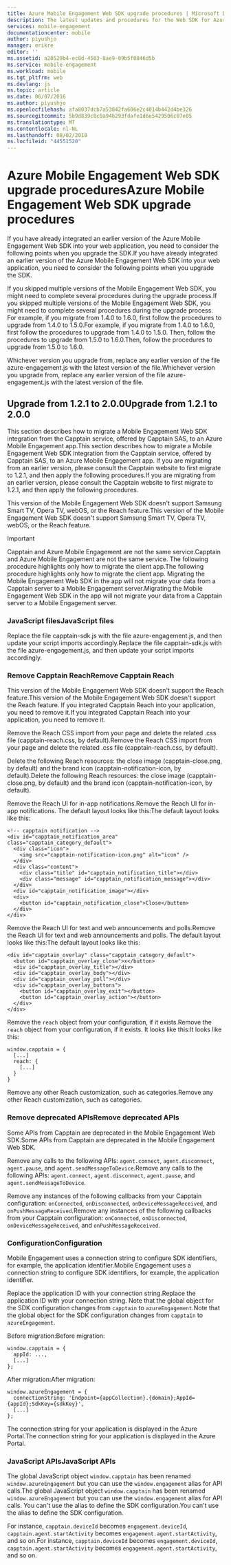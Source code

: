 ```yaml
---
title: Azure Mobile Engagement Web SDK upgrade procedures | Microsoft Docs
description: The latest updates and procedures for the Web SDK for Azure Mobile Engagement
services: mobile-engagement
documentationcenter: mobile
author: piyushjo
manager: erikre
editor: ''
ms.assetid: a20529b4-ec8d-4503-8ae9-09b5f0846d5b
ms.service: mobile-engagement
ms.workload: mobile
ms.tgt_pltfrm: web
ms.devlang: js
ms.topic: article
ms.date: 06/07/2016
ms.author: piyushjo
ms.openlocfilehash: afa8037dcb7a53042fa606e2c4014b442d4be326
ms.sourcegitcommit: 5b9d839c0c0a94b293fdafe1d6e5429506c07e05
ms.translationtype: MT
ms.contentlocale: nl-NL
ms.lasthandoff: 08/02/2018
ms.locfileid: "44551520"
---
```

# <a name="azure-mobile-engagement-web-sdk-upgrade-procedures"></a><span data-ttu-id="d4044-103">Azure Mobile Engagement Web SDK upgrade procedures</span><span class="sxs-lookup"><span data-stu-id="d4044-103">Azure Mobile Engagement Web SDK upgrade procedures</span></span>
<span data-ttu-id="d4044-104">If you have already integrated an earlier version of the Azure Mobile Engagement Web SDK into your web application, you need to consider the following points when you upgrade the SDK.</span><span class="sxs-lookup"><span data-stu-id="d4044-104">If you have already integrated an earlier version of the Azure Mobile Engagement Web SDK into your web application, you need to consider the following points when you upgrade the SDK.</span></span>

<span data-ttu-id="d4044-105">If you skipped multiple versions of the Mobile Engagement Web SDK, you might need to complete several procedures during the upgrade process.</span><span class="sxs-lookup"><span data-stu-id="d4044-105">If you skipped multiple versions of the Mobile Engagement Web SDK, you might need to complete several procedures during the upgrade process.</span></span> <span data-ttu-id="d4044-106">For example, if you migrate from 1.4.0 to 1.6.0, first follow the procedures to upgrade from 1.4.0 to 1.5.0.</span><span class="sxs-lookup"><span data-stu-id="d4044-106">For example, if you migrate from 1.4.0 to 1.6.0, first follow the procedures to upgrade from 1.4.0 to 1.5.0.</span></span> <span data-ttu-id="d4044-107">Then, follow the procedures to upgrade from 1.5.0 to 1.6.0.</span><span class="sxs-lookup"><span data-stu-id="d4044-107">Then, follow the procedures to upgrade from 1.5.0 to 1.6.0.</span></span>

<span data-ttu-id="d4044-108">Whichever version you upgrade from, replace any earlier version of the file azure-engagement.js with the latest version of the file.</span><span class="sxs-lookup"><span data-stu-id="d4044-108">Whichever version you upgrade from, replace any earlier version of the file azure-engagement.js with the latest version of the file.</span></span>

## <a name="upgrade-from-121-to-200"></a><span data-ttu-id="d4044-109">Upgrade from 1.2.1 to 2.0.0</span><span class="sxs-lookup"><span data-stu-id="d4044-109">Upgrade from 1.2.1 to 2.0.0</span></span>
<span data-ttu-id="d4044-110">This section describes how to migrate a Mobile Engagement Web SDK integration from the Capptain service, offered by Capptain SAS, to an Azure Mobile Engagement app.</span><span class="sxs-lookup"><span data-stu-id="d4044-110">This section describes how to migrate a Mobile Engagement Web SDK integration from the Capptain service, offered by Capptain SAS, to an Azure Mobile Engagement app.</span></span> <span data-ttu-id="d4044-111">If you are migrating from an earlier version, please consult the Capptain website to first migrate to 1.2.1, and then apply the following procedures.</span><span class="sxs-lookup"><span data-stu-id="d4044-111">If you are migrating from an earlier version, please consult the Capptain website to first migrate to 1.2.1, and then apply the following procedures.</span></span>

<span data-ttu-id="d4044-112">This version of the Mobile Engagement Web SDK doesn't support Samsung Smart TV, Opera TV, webOS, or the Reach feature.</span><span class="sxs-lookup"><span data-stu-id="d4044-112">This version of the Mobile Engagement Web SDK doesn't support Samsung Smart TV, Opera TV, webOS, or the Reach feature.</span></span>

> [!IMPORTANT]
> <span data-ttu-id="d4044-113">Capptain and Azure Mobile Engagement are not the same service.</span><span class="sxs-lookup"><span data-stu-id="d4044-113">Capptain and Azure Mobile Engagement are not the same service.</span></span> <span data-ttu-id="d4044-114">The following procedure highlights only how to migrate the client app.</span><span class="sxs-lookup"><span data-stu-id="d4044-114">The following procedure highlights only how to migrate the client app.</span></span> <span data-ttu-id="d4044-115">Migrating the Mobile Engagement Web SDK in the app will not migrate your data from a Capptain server to a Mobile Engagement server.</span><span class="sxs-lookup"><span data-stu-id="d4044-115">Migrating the Mobile Engagement Web SDK in the app will not migrate your data from a Capptain server to a Mobile Engagement server.</span></span>
> 
> 

### <a name="javascript-files"></a><span data-ttu-id="d4044-116">JavaScript files</span><span class="sxs-lookup"><span data-stu-id="d4044-116">JavaScript files</span></span>
<span data-ttu-id="d4044-117">Replace the file capptain-sdk.js with the file azure-engagement.js, and then update your script imports accordingly.</span><span class="sxs-lookup"><span data-stu-id="d4044-117">Replace the file capptain-sdk.js with the file azure-engagement.js, and then update your script imports accordingly.</span></span>

### <a name="remove-capptain-reach"></a><span data-ttu-id="d4044-118">Remove Capptain Reach</span><span class="sxs-lookup"><span data-stu-id="d4044-118">Remove Capptain Reach</span></span>
<span data-ttu-id="d4044-119">This version of the Mobile Engagement Web SDK doesn't support the Reach feature.</span><span class="sxs-lookup"><span data-stu-id="d4044-119">This version of the Mobile Engagement Web SDK doesn't support the Reach feature.</span></span> <span data-ttu-id="d4044-120">If you integrated Capptain Reach into your application, you need to remove it.</span><span class="sxs-lookup"><span data-stu-id="d4044-120">If you integrated Capptain Reach into your application, you need to remove it.</span></span>

<span data-ttu-id="d4044-121">Remove the Reach CSS import from your page and delete the related .css file (capptain-reach.css, by default).</span><span class="sxs-lookup"><span data-stu-id="d4044-121">Remove the Reach CSS import from your page and delete the related .css file (capptain-reach.css, by default).</span></span>

<span data-ttu-id="d4044-122">Delete the following Reach resources: the close image (capptain-close.png, by default) and the brand icon (capptain-notification-icon, by default).</span><span class="sxs-lookup"><span data-stu-id="d4044-122">Delete the following Reach resources: the close image (capptain-close.png, by default) and the brand icon (capptain-notification-icon, by default).</span></span>

<span data-ttu-id="d4044-123">Remove the Reach UI for in-app notifications.</span><span class="sxs-lookup"><span data-stu-id="d4044-123">Remove the Reach UI for in-app notifications.</span></span> <span data-ttu-id="d4044-124">The default layout looks like this:</span><span class="sxs-lookup"><span data-stu-id="d4044-124">The default layout looks like this:</span></span>

    <!-- capptain notification -->
    <div id="capptain_notification_area" class="capptain_category_default">
      <div class="icon">
        <img src="capptain-notification-icon.png" alt="icon" />
      </div>
      <div class="content">
        <div class="title" id="capptain_notification_title"></div>
        <div class="message" id="capptain_notification_message"></div>
      </div>
      <div id="capptain_notification_image"></div>
      <div>
        <button id="capptain_notification_close">Close</button>
      </div>
    </div>

<span data-ttu-id="d4044-125">Remove the Reach UI for text and web announcements and polls.</span><span class="sxs-lookup"><span data-stu-id="d4044-125">Remove the Reach UI for text and web announcements and polls.</span></span> <span data-ttu-id="d4044-126">The default layout looks like this:</span><span class="sxs-lookup"><span data-stu-id="d4044-126">The default layout looks like this:</span></span>

    <div id="capptain_overlay" class="capptain_category_default">
      <button id="capptain_overlay_close">x</button>
      <div id="capptain_overlay_title"></div>
      <div id="capptain_overlay_body"></div>
      <div id="capptain_overlay_poll"></div>
      <div id="capptain_overlay_buttons">
        <button id="capptain_overlay_exit"></button>
        <button id="capptain_overlay_action"></button>
      </div>
    </div>

<span data-ttu-id="d4044-127">Remove the `reach` object from your configuration, if it exists.</span><span class="sxs-lookup"><span data-stu-id="d4044-127">Remove the `reach` object from your configuration, if it exists.</span></span> <span data-ttu-id="d4044-128">It looks like this:</span><span class="sxs-lookup"><span data-stu-id="d4044-128">It looks like this:</span></span>

    window.capptain = {
      [...]
      reach: {
        [...]
      }
    }

<span data-ttu-id="d4044-129">Remove any other Reach customization, such as categories.</span><span class="sxs-lookup"><span data-stu-id="d4044-129">Remove any other Reach customization, such as categories.</span></span>

### <a name="remove-deprecated-apis"></a><span data-ttu-id="d4044-130">Remove deprecated APIs</span><span class="sxs-lookup"><span data-stu-id="d4044-130">Remove deprecated APIs</span></span>
<span data-ttu-id="d4044-131">Some APIs from Capptain are deprecated in the Mobile Engagement Web SDK.</span><span class="sxs-lookup"><span data-stu-id="d4044-131">Some APIs from Capptain are deprecated in the Mobile Engagement Web SDK.</span></span>

<span data-ttu-id="d4044-132">Remove any calls to the following APIs: `agent.connect`, `agent.disconnect`, `agent.pause`, and `agent.sendMessageToDevice`.</span><span class="sxs-lookup"><span data-stu-id="d4044-132">Remove any calls to the following APIs: `agent.connect`, `agent.disconnect`, `agent.pause`, and `agent.sendMessageToDevice`.</span></span>

<span data-ttu-id="d4044-133">Remove any instances of the following callbacks from your Capptain configuration: `onConnected`, `onDisconnected`, `onDeviceMessageReceived`, and `onPushMessageReceived`.</span><span class="sxs-lookup"><span data-stu-id="d4044-133">Remove any instances of the following callbacks from your Capptain configuration: `onConnected`, `onDisconnected`, `onDeviceMessageReceived`, and `onPushMessageReceived`.</span></span>

### <a name="configuration"></a><span data-ttu-id="d4044-134">Configuration</span><span class="sxs-lookup"><span data-stu-id="d4044-134">Configuration</span></span>
<span data-ttu-id="d4044-135">Mobile Engagement uses a connection string to configure SDK identifiers, for example, the application identifier.</span><span class="sxs-lookup"><span data-stu-id="d4044-135">Mobile Engagement uses a connection string to configure SDK identifiers, for example, the application identifier.</span></span>

<span data-ttu-id="d4044-136">Replace the application ID with your connection string.</span><span class="sxs-lookup"><span data-stu-id="d4044-136">Replace the application ID with your connection string.</span></span> <span data-ttu-id="d4044-137">Note that the global object for the SDK configuration changes from `capptain` to `azureEngagement`.</span><span class="sxs-lookup"><span data-stu-id="d4044-137">Note that the global object for the SDK configuration changes from `capptain` to `azureEngagement`.</span></span>

<span data-ttu-id="d4044-138">Before migration:</span><span class="sxs-lookup"><span data-stu-id="d4044-138">Before migration:</span></span>

    window.capptain = {
      appId: ...,
      [...]
    };

<span data-ttu-id="d4044-139">After migration:</span><span class="sxs-lookup"><span data-stu-id="d4044-139">After migration:</span></span>

    window.azureEngagement = {
      connectionString: 'Endpoint={appCollection}.{domain};AppId={appId};SdkKey={sdkKey}',
      [...]
    };

<span data-ttu-id="d4044-140">The connection string for your application is displayed in the Azure Portal.</span><span class="sxs-lookup"><span data-stu-id="d4044-140">The connection string for your application is displayed in the Azure Portal.</span></span>

### <a name="javascript-apis"></a><span data-ttu-id="d4044-141">JavaScript APIs</span><span class="sxs-lookup"><span data-stu-id="d4044-141">JavaScript APIs</span></span>
<span data-ttu-id="d4044-142">The global JavaScript object `window.capptain` has been renamed `window.azureEngagement` but you can use the `window.engagement` alias for API calls.</span><span class="sxs-lookup"><span data-stu-id="d4044-142">The global JavaScript object `window.capptain` has been renamed `window.azureEngagement` but you can use the `window.engagement` alias for API calls.</span></span> <span data-ttu-id="d4044-143">You can't use the alias to define the SDK configuration.</span><span class="sxs-lookup"><span data-stu-id="d4044-143">You can't use the alias to define the SDK configuration.</span></span>

<span data-ttu-id="d4044-144">For instance, `capptain.deviceId` becomes `engagement.deviceId`, `capptain.agent.startActivity` becomes `engagement.agent.startActivity`, and so on.</span><span class="sxs-lookup"><span data-stu-id="d4044-144">For instance, `capptain.deviceId` becomes `engagement.deviceId`, `capptain.agent.startActivity` becomes `engagement.agent.startActivity`, and so on.</span></span>

